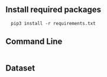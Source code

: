 ## Install required packages
```
  pip3 install -r requirements.txt
```

## Command Line
``` 

```
## Dataset

